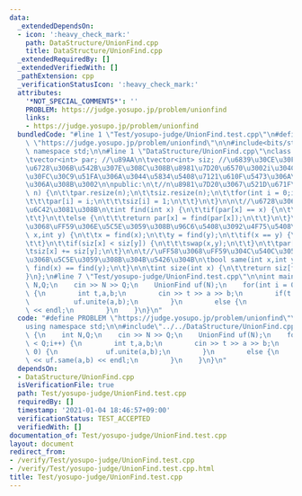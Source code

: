 ```yaml
---
data:
  _extendedDependsOn:
  - icon: ':heavy_check_mark:'
    path: DataStructure/UnionFind.cpp
    title: DataStructure/UnionFind.cpp
  _extendedRequiredBy: []
  _extendedVerifiedWith: []
  _pathExtension: cpp
  _verificationStatusIcon: ':heavy_check_mark:'
  attributes:
    '*NOT_SPECIAL_COMMENTS*': ''
    PROBLEM: https://judge.yosupo.jp/problem/unionfind
    links:
    - https://judge.yosupo.jp/problem/unionfind
  bundledCode: "#line 1 \"Test/yosupo-judge/UnionFind.test.cpp\"\n#define PROBLEM\
    \ \"https://judge.yosupo.jp/problem/unionfind\"\n\n#include<bits/stdc++.h>\nusing\
    \ namespace std;\n\n#line 1 \"DataStructure/UnionFind.cpp\"\nclass UnionFind {\n\
    \tvector<int> par; //\u89AA\n\tvector<int> siz; //\u6839\u30CE\u30FC\u30C9i\u306E\
    \u6728\u306B\u542B\u307E\u308C\u308B\u8981\u7D20\u6570\u3002i\u304C\u6839\u30CE\
    \u30FC\u30C9\u51FA\u306A\u3044\u5834\u5408\u7121\u610F\u5473\u306A\u5024\u3068\
    \u306A\u308B\u3002\n\npublic:\n\t//n\u8981\u7D20\u3067\u521D\u671F\u5316\n\tUnionFind(int\
    \ n) {\n\t\tpar.resize(n);\n\t\tsiz.resize(n);\n\t\tfor(int i = 0;i < n;i++) {\n\
    \t\t\tpar[i] = i;\n\t\t\tsiz[i] = 1;\n\t\t}\n\t}\n\n\t//\u6728\u306E\u6839\u3092\
    \u6C42\u3081\u308B\n\tint find(int x) {\n\t\tif(par[x] == x) {\n\t\t\treturn x;\n\
    \t\t}\n\t\telse {\n\t\t\treturn par[x] = find(par[x]);\n\t\t}\n\t}\n\n\t//\uFF58\
    \u3068\uFF59\u306E\u5C5E\u3059\u308B\u96C6\u5408\u3092\u4F75\u5408\n\tvoid unite(int\
    \ x,int y) {\n\t\tx = find(x);\n\t\ty = find(y);\n\t\tif(x == y) {\n\t\t\treturn;\n\
    \t\t}\n\t\tif(siz[x] < siz[y]) {\n\t\t\tswap(x,y);\n\t\t}\n\t\tpar[y] = x;\n\t\
    \tsiz[x] += siz[y];\n\t}\n\n\t//\uFF58\u3068\uFF59\u304C\u540C\u3058\u96C6\u5408\
    \u306B\u5C5E\u3059\u308B\u304B\u5426\u304B\n\tbool same(int x,int y) {\n\t\treturn\
    \ find(x) == find(y);\n\t}\n\n\tint size(int x) {\n\t\treturn siz[find(x)];\n\t\
    }\n};\n#line 7 \"Test/yosupo-judge/UnionFind.test.cpp\"\n\nint main() {\n    int\
    \ N,Q;\n    cin >> N >> Q;\n    UnionFind uf(N);\n    for(int i = 0;i < Q;i++)\
    \ {\n        int t,a,b;\n        cin >> t >> a >> b;\n        if(t == 0) {\n \
    \           uf.unite(a,b);\n        }\n        else {\n            cout << uf.same(a,b)\
    \ << endl;\n        }\n    }\n}\n"
  code: "#define PROBLEM \"https://judge.yosupo.jp/problem/unionfind\"\n\n#include<bits/stdc++.h>\n\
    using namespace std;\n\n#include\"../../DataStructure/UnionFind.cpp\"\n\nint main()\
    \ {\n    int N,Q;\n    cin >> N >> Q;\n    UnionFind uf(N);\n    for(int i = 0;i\
    \ < Q;i++) {\n        int t,a,b;\n        cin >> t >> a >> b;\n        if(t ==\
    \ 0) {\n            uf.unite(a,b);\n        }\n        else {\n            cout\
    \ << uf.same(a,b) << endl;\n        }\n    }\n}\n"
  dependsOn:
  - DataStructure/UnionFind.cpp
  isVerificationFile: true
  path: Test/yosupo-judge/UnionFind.test.cpp
  requiredBy: []
  timestamp: '2021-01-04 18:46:57+09:00'
  verificationStatus: TEST_ACCEPTED
  verifiedWith: []
documentation_of: Test/yosupo-judge/UnionFind.test.cpp
layout: document
redirect_from:
- /verify/Test/yosupo-judge/UnionFind.test.cpp
- /verify/Test/yosupo-judge/UnionFind.test.cpp.html
title: Test/yosupo-judge/UnionFind.test.cpp
---
```

